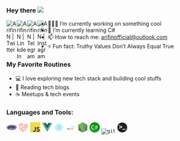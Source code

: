 ### Hey there <img src="https://media.giphy.com/media/hvRJCLFzcasrR4ia7z/giphy.gif" width="27px">
<a href="https://twitter.com/arifinofficial">
  <img align="left" alt="Arifin N | Twitter" width="27px" src="https://cdn.jsdelivr.net/npm/simple-icons@v3/icons/twitter.svg" />
</a>
<a href="https://www.linkedin.com/in/arifinofficial">
  <img align="left" alt="Arifin N | LinkdeIn" width="27px" src="https://cdn.jsdelivr.net/npm/simple-icons@v3/icons/linkedin.svg" />
</a>
<a href="https://t.me/arifinofficial">
  <img align="left" alt="Arifin N | Telegram" width="27px" src="https://cdn.jsdelivr.net/npm/simple-icons@v3/icons/telegram.svg" />
</a>
<a href="https://www.instagram.com/arifinofficial">
  <img align="left" alt="Arifin N | Instagram" width="27px" src="https://cdn.jsdelivr.net/npm/simple-icons@v3/icons/instagram.svg" />
</a>

- 👨🏻‍💻 I’m currently working on something cool
- 🚀 I’m currently learning C#
- 📫 How to reach me: arifinofficial@outlook.com
- ⚡ Fun fact: Truthy Values Don’t Always Equal True

### My Favorite Routines

- 💻 I love exploring new tech stack and building cool stuffs
- 📰 Reading tech blogs
- ☕️ Meetups & tech events

### Languages and Tools:

<code><img height="27" src="https://raw.githubusercontent.com/github/explore/ccc16358ac4530c6a69b1b80c7223cd2744dea83/topics/php/php.png" alt="laravel"></code>
<code><img height="27" src="https://raw.githubusercontent.com/github/explore/56a826d05cf762b2b50ecbe7d492a839b04f3fbf/topics/laravel/laravel.png" alt="php"></code>
<code><img height="27" src="https://raw.githubusercontent.com/github/explore/80688e429a7d4ef2fca1e82350fe8e3517d3494d/topics/javascript/javascript.png" alt="javascript"></code>
<code><img height="27" src="https://raw.githubusercontent.com/github/explore/80688e429a7d4ef2fca1e82350fe8e3517d3494d/topics/vue/vue.png" alt="vue"></code>
<code><img height="27" src="https://raw.githubusercontent.com/github/explore/80688e429a7d4ef2fca1e82350fe8e3517d3494d/topics/react/react.png" alt="react"></code>
<code><img height="27" src="https://raw.githubusercontent.com/github/explore/80688e429a7d4ef2fca1e82350fe8e3517d3494d/topics/mysql/mysql.png" alt="mysql"></code>
<code><img height="27" src="https://raw.githubusercontent.com/github/explore/80688e429a7d4ef2fca1e82350fe8e3517d3494d/topics/nodejs/nodejs.png" alt="nodejs"></code>
<code><img height="27" src="https://raw.githubusercontent.com/github/explore/80688e429a7d4ef2fca1e82350fe8e3517d3494d/topics/csharp/csharp.png" alt="c#"></code>
<code><img height="27" src="https://camo.githubusercontent.com/972b83b5e5f33e71f2c18414f088759f5dc9bfb7c8fc999ce48e630598d27966/68747470733a2f2f64657669636f6e732e6769746875622e696f2f64657669636f6e2f64657669636f6e2e6769742f69636f6e732f6769742f6769742d6f726967696e616c2e737667" alt="git"></code>
<code><img height="27" src="https://raw.githubusercontent.com/github/explore/80688e429a7d4ef2fca1e82350fe8e3517d3494d/topics/terminal/terminal.png" alt="terminal"></code>
